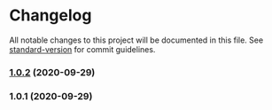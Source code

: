 # Changelog

All notable changes to this project will be documented in this file. See [standard-version](https://github.com/conventional-changelog/standard-version) for commit guidelines.

### [1.0.2](https://github.com/denver-vue/captain-hooks/compare/v1.0.1...v1.0.2) (2020-09-29)

### 1.0.1 (2020-09-29)

